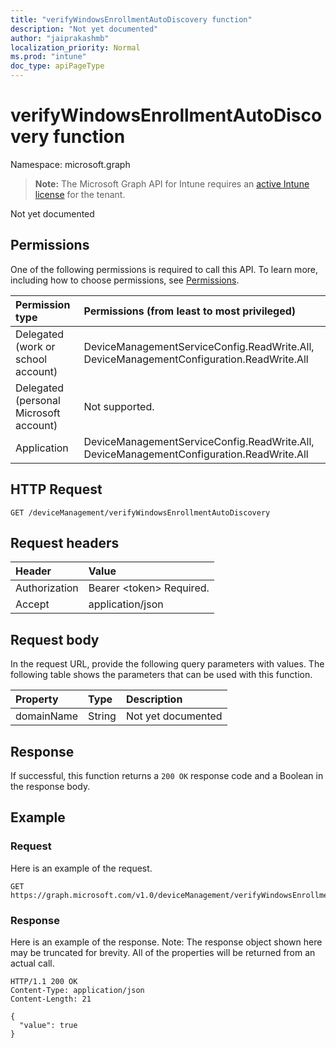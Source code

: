 ```yaml
---
title: "verifyWindowsEnrollmentAutoDiscovery function"
description: "Not yet documented"
author: "jaiprakashmb"
localization_priority: Normal
ms.prod: "intune"
doc_type: apiPageType
---
```


# verifyWindowsEnrollmentAutoDiscovery function

Namespace: microsoft.graph

> **Note:** The Microsoft Graph API for Intune requires an [active Intune license](https://go.microsoft.com/fwlink/?linkid=839381) for the tenant.

Not yet documented

## Permissions
One of the following permissions is required to call this API. To learn more, including how to choose permissions, see [Permissions](/graph/permissions-reference).

|Permission type|Permissions (from least to most privileged)|
|:---|:---|
|Delegated (work or school account)|DeviceManagementServiceConfig.ReadWrite.All, DeviceManagementConfiguration.ReadWrite.All|
|Delegated (personal Microsoft account)|Not supported.|
|Application|DeviceManagementServiceConfig.ReadWrite.All, DeviceManagementConfiguration.ReadWrite.All|

## HTTP Request
<!-- {
  "blockType": "ignored"
}
-->
``` http
GET /deviceManagement/verifyWindowsEnrollmentAutoDiscovery
```

## Request headers
|Header|Value|
|:---|:---|
|Authorization|Bearer &lt;token&gt; Required.|
|Accept|application/json|

## Request body
In the request URL, provide the following query parameters with values.
The following table shows the parameters that can be used with this function.

|Property|Type|Description|
|:---|:---|:---|
|domainName|String|Not yet documented|



## Response
If successful, this function returns a `200 OK` response code and a Boolean in the response body.

## Example

### Request
Here is an example of the request.

<!-- { "blockType": "ignored" , "name" : "intune_onboarding_devicemanagement_verifywindowsenrollmentautodiscovery_verifywindowsenrollmentautodiscovery_function" }-->
``` http
GET https://graph.microsoft.com/v1.0/deviceManagement/verifyWindowsEnrollmentAutoDiscovery(domainName='parameterValue')
```

### Response
Here is an example of the response. Note: The response object shown here may be truncated for brevity. All of the properties will be returned from an actual call.

<!-- { "blockType": "response" }-->
``` http
HTTP/1.1 200 OK
Content-Type: application/json
Content-Length: 21

{
  "value": true
}
```
